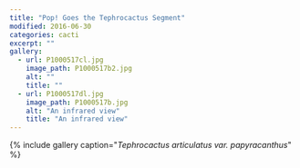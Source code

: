 ```yaml
---
title: "Pop! Goes the Tephrocactus Segment"
modified: 2016-06-30
categories: cacti
excerpt: ""
gallery:
  - url: P1000517cl.jpg
    image_path: P1000517b2.jpg
    alt: ""
    title: ""
  - url: P1000517dl.jpg
    image_path: P1000517b.jpg
    alt: "An infrared view"
    title: "An infrared view"
---
```


{% include gallery caption="*Tephrocactus articulatus var. papyracanthus*" %}
